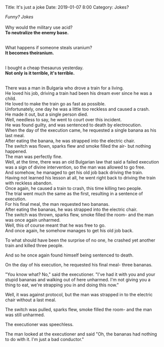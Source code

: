 Title: It's just a joke
Date: 2019-01-07 8:00
Category: Jokes?

<i>Funny? Jokes</i> <br><br>
Why would the military use acid? <br>
<b>To neutralize the enemy base.</b><br><br>

What happens if someone steals uranium?
<br>
<b>It becomes theiranium.</b><br><br>

I bought a cheap thesaurus yesterday.<br>
<b>Not only is it terrible, it's terrible.</b><br><br>



There was a man in Bulgaria who drove a train for a living.
<br>He loved his job, driving a train had been his dream ever since he was a child.<br>
He loved to make the train go as fast as possible.<br>
Unfortunately, one day he was a little too reckless and caused a crash.<br>
He made it out, but a single person died.<br>
Well, needless to say, he went to court over this incident.<br>
He was found guilty, and was sentenced to death by electrocution.<br>
When the day of the execution came, he requested a single banana as his last meal.<br>
After eating the banana, he was strapped into the electric chair.<br>
The switch was flown, sparks flew and smoke filled the air- but nothing happened.<br>
The man was perfectly fine.<br>
Well, at the time, there was an old Bulgarian law that said a failed execution was a sign of divine intervention, so the man was allowed to go free.<br>
And somehow, he managed to get his old job back driving the train.<br>
Having not learned his lesson at all, he went right back to driving the train with reckless abandon.<br>
Once again, he caused a train to crash, this time killing two people.<br>
The trial went much the same as the first, resulting in a sentence of execution.<br>
For his final meal, the man requested two bananas.<br>
After eating the bananas, he was strapped into the electric chair.<br>
The switch was thrown, sparks flew, smoke filled the room- and the man was once again unharmed.<br>
Well, this of course meant that he was free to go.<br>
And once again, he somehow manages to get his old job back.<br>

To what should have been the surprise of no one, he crashed yet another train and killed three people.<br>

And so he once again found himself being sentenced to death.<br>

On the day of his execution, he requested his final meal- three bananas.<br>

"You know what? No," said the executioner. "I've had it with you and your stupid bananas and walking out of here unharmed. I'm not giving you a thing to eat, we're strapping you in and doing this now."

Well, it was against protocol, but the man was strapped in to the electric chair without a last meal.<br>

The switch was pulled, sparks flew, smoke filled the room- and the man was still unharmed.<br>

The executioner was speechless.<br>

The man looked at the executioner and said "Oh, the bananas had nothing to do with it. I'm just a bad conductor."
